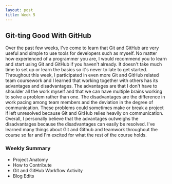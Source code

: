 ```yaml
---
layout: post
title: Week 5
---
```


## Git-ting Good With GitHub  
Over the past few weeks, I've come to learn that Git and GitHub are very useful and simple to use tools for developers such as myself. No matter how experienced of a programmer you are, I would recommend you to learn and start using Git and GitHub if you haven't already. It doesn't take much time to set up or learn the basics so it's never to late to get started. Throughout this week, I participated in even more Git and GitHub related team coursework and I learned that working together with others has its advantages and disadvantages. The advantages are that I don't have to shoulder all the work myself and that we can have multiple brains working to solve a problem rather than one. The disadvantages are the difference in work pacing among team members and the deviation in the degree of communication. These problems could sometimes make or break a project if left unresolved because Git and GitHub relies heavily on communication. Overall, I personally believe that the advantages outweighs the disadvantages because the disadvantages can easily be resolved. I've learned many things about Git and Github and teamwork throughout the course so far and I'm excited for what the rest of the course holds.  
  
### Weekly Summary  
  * Project Anatomy
  * How to Contribute
  * Git and GitHub Workflow Activity
  * Blog Edits
